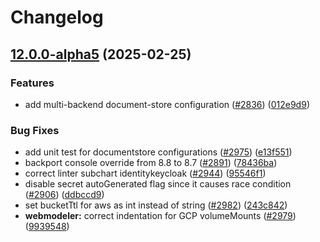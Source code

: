 # Changelog

## [12.0.0-alpha5](https://github.com/camunda/camunda-platform-helm/compare/camunda-platform-alpha-v12.0.0-alpha4...camunda-platform-alpha-12.0.0-alpha5) (2025-02-25)


### Features

* add multi-backend document-store configuration ([#2836](https://github.com/camunda/camunda-platform-helm/issues/2836)) ([012e9d9](https://github.com/camunda/camunda-platform-helm/commit/012e9d93caa518167b8eac2a39b8c3de0ff7a2fb))


### Bug Fixes

* add unit test for documentstore configurations ([#2975](https://github.com/camunda/camunda-platform-helm/issues/2975)) ([e13f551](https://github.com/camunda/camunda-platform-helm/commit/e13f551d35dd59bcae11439a34b6b90681fe508d))
* backport console override from 8.8 to 8.7 ([#2891](https://github.com/camunda/camunda-platform-helm/issues/2891)) ([78436ba](https://github.com/camunda/camunda-platform-helm/commit/78436ba59d8656e907dde16c502a644155f93ac8))
* correct linter subchart identitykeycloak ([#2944](https://github.com/camunda/camunda-platform-helm/issues/2944)) ([95546f1](https://github.com/camunda/camunda-platform-helm/commit/95546f137a17f10c05d610729637eff39014ad84))
* disable secret autoGenerated flag since it causes race condition ([#2906](https://github.com/camunda/camunda-platform-helm/issues/2906)) ([ddbccd9](https://github.com/camunda/camunda-platform-helm/commit/ddbccd9089c517ba12cf401e1f2617ffda55738e))
* set bucketTtl for aws as int instead of string ([#2982](https://github.com/camunda/camunda-platform-helm/issues/2982)) ([243c842](https://github.com/camunda/camunda-platform-helm/commit/243c8423cfe9328cdf12bc6aaf053df4347f03b7))
* **webmodeler:** correct indentation for GCP volumeMounts ([#2979](https://github.com/camunda/camunda-platform-helm/issues/2979)) ([9939548](https://github.com/camunda/camunda-platform-helm/commit/9939548603702640c9015298925ce3bc4d08ea3b))
